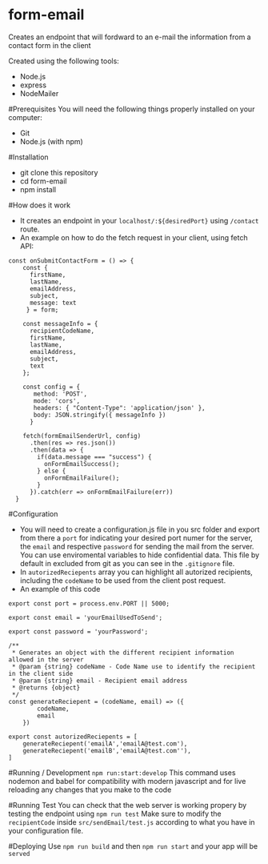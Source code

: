 # form-email

Creates an endpoint that will fordward to an e-mail the information from a contact form in the client

Created using the following tools:
* Node.js
* express
* NodeMailer

#Prerequisites
You will need the following things properly installed on your computer:
* Git
* Node.js (with npm)

#Installation
* git clone <repository-url> this repository
* cd form-email
* npm install

#How does it work
* It creates an endpoint in your `localhost/:${desiredPort}` using `/contact` route.
* An example on how to do the fetch request in your client, using fetch API:
```
const onSubmitContactForm = () => {
    const {
      firstName,
      lastName,
      emailAddress,
      subject,
      message: text
     } = form;

    const messageInfo = {
      recipientCodeName,
      firstName,
      lastName,
      emailAddress,
      subject,
      text
    };

    const config = {
       method: 'POST', 
       mode: 'cors', 
       headers: { "Content-Type": 'application/json' },
       body: JSON.stringify({ messageInfo })
      }

    fetch(formEmailSenderUrl, config)
      .then(res => res.json())
      .then(data => {
        if(data.message === "success") {
          onFormEmailSuccess();
        } else {
          onFormEmailFailure();
        }
      }).catch(err => onFormEmailFailure(err))
  }
```

#Configuration
* You will need to create a configuration.js file in you src folder and export from there a `port` for indicating your desired port numer for the server, the `email` and respective `password` for sending the mail from the server. You can use enviromental variables to hide confidential data. This file by default in excluded from git as you can see in the `.gitignore` file. 
* In `autorizedReciepents` array you can highlight all autorized recipients, including the `codeName` to be used from the client post request.
* An example of this code
```
export const port = process.env.PORT || 5000;

export const email = 'yourEmailUsedToSend';

export const password = 'yourPassword';

/**
 * Generates an object with the different recipient information allowed in the server
 * @param {string} codeName - Code Name use to identify the recipient in the client side
 * @param {string} email - Recipient email address
 * @returns {object}
 */
const generateReciepent = (codeName, email) => ({ 
        codeName, 
        email
    })

export const autorizedReciepents = [
    generateReciepent('emailA','emailA@test.com'),
    generateReciepent('emailB','emailA@test.com''),
]
```

#Running / Development
`npm run:start:develop`
This command uses nodemon and babel for compatibility with modern javascript and for live reloading any changes that you make to the code

#Running Test
You can check that the web server is working propery by testing the endpoint using `npm run test`
Make sure to modify the `recipientCode` inside `src/sendEmail/test.js` according to what you have in your configuration file.

#Deploying
Use `npm run build` and then `npm run start` and your app will be `served`